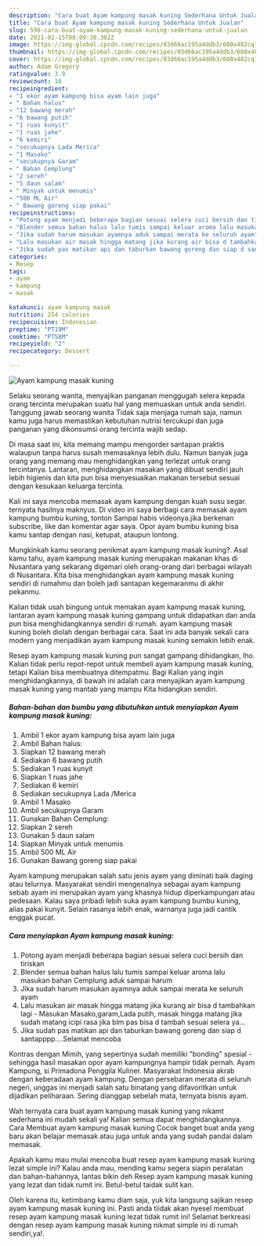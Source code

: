 ```yaml
---
description: "Cara buat Ayam kampung masak kuning Sederhana Untuk Jualan"
title: "Cara buat Ayam kampung masak kuning Sederhana Untuk Jualan"
slug: 598-cara-buat-ayam-kampung-masak-kuning-sederhana-untuk-jualan
date: 2021-02-15T08:09:38.302Z
image: https://img-global.cpcdn.com/recipes/03d66ac195a4ddb3/680x482cq70/ayam-kampung-masak-kuning-foto-resep-utama.jpg
thumbnail: https://img-global.cpcdn.com/recipes/03d66ac195a4ddb3/680x482cq70/ayam-kampung-masak-kuning-foto-resep-utama.jpg
cover: https://img-global.cpcdn.com/recipes/03d66ac195a4ddb3/680x482cq70/ayam-kampung-masak-kuning-foto-resep-utama.jpg
author: Adam Gregory
ratingvalue: 3.9
reviewcount: 10
recipeingredient:
- "1 ekor ayam kampung bisa ayam lain juga"
- " Bahan halus"
- "12 bawang merah"
- "6 bawang putih"
- "1 ruas kunyit"
- "1 ruas jahe"
- "6 kemiri"
- "secukupnya Lada Merica"
- "1 Masako"
- "secukupnya Garam"
- " Bahan Cemplung"
- "2 sereh"
- "5 daun salam"
- " Minyak untuk menumis"
- "500 ML Air"
- " Bawang goreng siap pakai"
recipeinstructions:
- "Potong ayam menjadi beberapa bagian sesuai selera cuci bersih dan tiriskan"
- "Blender semua bahan halus lalu tumis sampai keluar aroma lalu masukan bahan Cemplung aduk sampai harum"
- "Jika sudah harum masukan ayamnya aduk sampai merata ke seluruh ayam"
- "Lalu masukan air masak hingga matang jika kurang air bisa d tambahkan lagi Masukan Masako,garam,Lada putih, masak hingga matang jika sudah matang icipi rasa jika blm pas bisa d tambah sesuai selera ya..."
- "Jika sudah pas matikan api dan taburkan bawang goreng dan siap d santapppp....Selamat mencoba"
categories:
- Resep
tags:
- ayam
- kampung
- masak

katakunci: ayam kampung masak 
nutrition: 254 calories
recipecuisine: Indonesian
preptime: "PT19M"
cooktime: "PT58M"
recipeyield: "2"
recipecategory: Dessert

---
```



![Ayam kampung masak kuning](https://img-global.cpcdn.com/recipes/03d66ac195a4ddb3/680x482cq70/ayam-kampung-masak-kuning-foto-resep-utama.jpg)

Selaku seorang wanita, menyajikan panganan menggugah selera kepada orang tercinta merupakan suatu hal yang memuaskan untuk anda sendiri. Tanggung jawab seorang  wanita Tidak saja menjaga rumah saja, namun kamu juga harus memastikan kebutuhan nutrisi tercukupi dan juga panganan yang dikonsumsi orang tercinta wajib sedap.

Di masa  saat ini, kita memang mampu mengorder santapan praktis walaupun tanpa harus susah memasaknya lebih dulu. Namun banyak juga orang yang memang mau menghidangkan yang terlezat untuk orang tercintanya. Lantaran, menghidangkan masakan yang dibuat sendiri jauh lebih higienis dan kita pun bisa menyesuaikan makanan tersebut sesuai dengan kesukaan keluarga tercinta. 

Kali ini saya mencoba memasak ayam kampung dengan kuah susu segar. ternyata hasilnya maknyus. Di video ini saya berbagi cara memasak ayam kampung bumbu kuning, tonton Sampai habis videonya.jika berkenan subscribe, like dan komentar agar saya. Opor ayam bumbu kuning bisa kamu santap dengan nasi, ketupat, ataupun lontong.

Mungkinkah kamu seorang penikmat ayam kampung masak kuning?. Asal kamu tahu, ayam kampung masak kuning merupakan makanan khas di Nusantara yang sekarang digemari oleh orang-orang dari berbagai wilayah di Nusantara. Kita bisa menghidangkan ayam kampung masak kuning sendiri di rumahmu dan boleh jadi santapan kegemaranmu di akhir pekanmu.

Kalian tidak usah bingung untuk memakan ayam kampung masak kuning, lantaran ayam kampung masak kuning gampang untuk didapatkan dan anda pun bisa menghidangkannya sendiri di rumah. ayam kampung masak kuning boleh diolah dengan berbagai cara. Saat ini ada banyak sekali cara modern yang menjadikan ayam kampung masak kuning semakin lebih enak.

Resep ayam kampung masak kuning pun sangat gampang dihidangkan, lho. Kalian tidak perlu repot-repot untuk membeli ayam kampung masak kuning, tetapi Kalian bisa membuatnya ditempatmu. Bagi Kalian yang ingin menghidangkannya, di bawah ini adalah cara menyajikan ayam kampung masak kuning yang mantab yang mampu Kita hidangkan sendiri.

<!--inarticleads1-->

##### Bahan-bahan dan bumbu yang dibutuhkan untuk menyiapkan Ayam kampung masak kuning:

1. Ambil 1 ekor ayam kampung bisa ayam lain juga
1. Ambil  Bahan halus:
1. Siapkan 12 bawang merah
1. Sediakan 6 bawang putih
1. Sediakan 1 ruas kunyit
1. Siapkan 1 ruas jahe
1. Sediakan 6 kemiri
1. Sediakan secukupnya Lada /Merica
1. Ambil 1 Masako
1. Ambil secukupnya Garam
1. Gunakan  Bahan Cemplung:
1. Siapkan 2 sereh
1. Gunakan 5 daun salam
1. Siapkan  Minyak untuk menumis
1. Ambil 500 ML Air
1. Gunakan  Bawang goreng siap pakai


Ayam kampung merupakan salah satu jenis ayam yang diminati baik daging atau telurnya. Masyarakat sendiri mengenalnya sebagai ayam kampung sebab ayam ini merupakan ayam yang khasnya hidup diperkampungan atau pedesaan. Kalau saya pribadi lebih suka ayam kampung bumbu kuning, alias pakai kunyit. Selain rasanya lebih enak, warnanya juga jadi cantik enggak pucat. 

<!--inarticleads2-->

##### Cara menyiapkan Ayam kampung masak kuning:

1. Potong ayam menjadi beberapa bagian sesuai selera cuci bersih dan tiriskan
1. Blender semua bahan halus lalu tumis sampai keluar aroma lalu masukan bahan Cemplung aduk sampai harum
1. Jika sudah harum masukan ayamnya aduk sampai merata ke seluruh ayam
1. Lalu masukan air masak hingga matang jika kurang air bisa d tambahkan lagi - Masukan Masako,garam,Lada putih, masak hingga matang jika sudah matang icipi rasa jika blm pas bisa d tambah sesuai selera ya...
1. Jika sudah pas matikan api dan taburkan bawang goreng dan siap d santapppp....Selamat mencoba


Kontras dengan Mimih, yang sepertinya sudah memiliki &#34;bonding&#34; spesial - sehingga hasil masakan opor ayam kampungnya hampir tidak pernah. Ayam Kampung, si Primadona Penggila Kuliner. Masyarakat Indonesia akrab dengan keberadaan ayam kampung. Dengan persebaran merata di seluruh negeri, unggas ini menjadi salah satu binatang yang difavoritkan untuk dijadikan peliharaan. Sering dianggap sebelah mata, ternyata bisnis ayam. 

Wah ternyata cara buat ayam kampung masak kuning yang nikamt sederhana ini mudah sekali ya! Kalian semua dapat menghidangkannya. Cara Membuat ayam kampung masak kuning Cocok banget buat anda yang baru akan belajar memasak atau juga untuk anda yang sudah pandai dalam memasak.

Apakah kamu mau mulai mencoba buat resep ayam kampung masak kuning lezat simple ini? Kalau anda mau, mending kamu segera siapin peralatan dan bahan-bahannya, lantas bikin deh Resep ayam kampung masak kuning yang lezat dan tidak rumit ini. Betul-betul taidak sulit kan. 

Oleh karena itu, ketimbang kamu diam saja, yuk kita langsung sajikan resep ayam kampung masak kuning ini. Pasti anda tiidak akan nyesel membuat resep ayam kampung masak kuning lezat tidak rumit ini! Selamat berkreasi dengan resep ayam kampung masak kuning nikmat simple ini di rumah sendiri,ya!.


